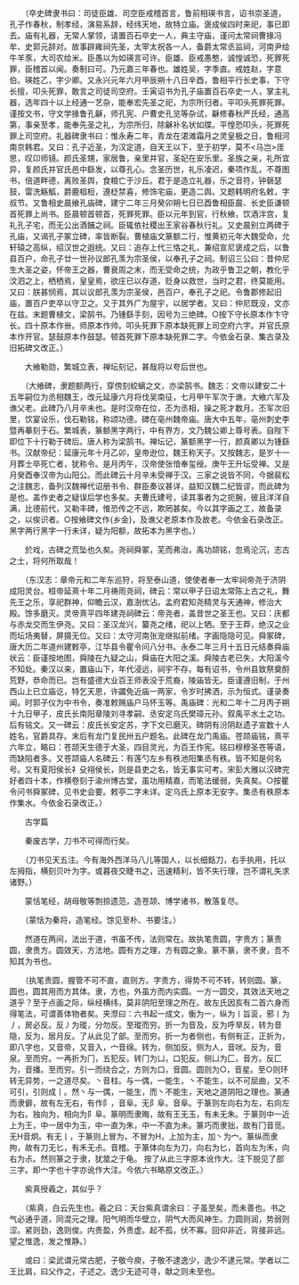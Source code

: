 <!-- { "loadSidebar": true } -->
　　（卒史碑隶书曰：司徒臣雄、司空臣戒稽首言，鲁前相瑛书言，诏书崇圣道，孔子作春秋，制孝经，演易系辞，经纬天地，故特立庙。褒成侯四时来祀，事已即去。庙有礼器，无常人掌领，请置百石卒史一人，典主守庙，谨问太常祠曹掾冯牟、史郭元辞对。故事辟雍祠先圣，太宰太祝各一人，备爵太常丞监祠，河南尹给牛羊豕，大司农给米。臣愚以为如瑛言可许。臣雄、臣戒愚憨，诚惶诚恐，死罪死罪，臣稽首以闻。奏制曰可。乃元嘉三年春也。雄姓吴，字季直。戒姓赵，字意伯。瑛姓乙，字少卿。又永兴元年六月甲辰朔十八日辛酉，鲁相平行长史事，下守长擅，叩头死罪，敢言之司徒司空府。壬寅诏书为孔子庙置百石卒史一人，掌主礼器，选年四十以上经通一艺杂，能奉宏先圣之祀，为宗所归者。平叩头死罪死罪。谨按文书，守文学掾鲁孔龢，师孔宪、户曹史孔览等杂试，龢修春秋严氏经，通高第，事亲至孝，能奉先圣之礼，为宗所归，除龢补名状如牒。平惶恐叩头，死罪死罪上司空府。礼器碑隶书曰：惟永寿二年，青龙在涒滩霜月之灵皇极之日，鲁相河南京韩君。又曰：孔子近圣，为汉定道，自天王以下，至于初学，莫不<马岂>厓思，叹卬师镜。颜氏圣甥，家居鲁，亲里并官，圣妃在安乐里。圣族之亲，礼所宜异，复颜氏并官氏邑中繇发，以尊孔心。念圣历世，礼乐凌迟，秦项作乱，不尊图书，倍道畔德，离败圣舆，食粮亡于沙丘。君于是造立礼器，乐之音符，钟磬瑟鼓，雷洗觞觚，爵鹿柤梪，遵柉禁喜，修饰宅庙，更造二舆。又题韩明府名敕，字叔节。又鲁相史晨飨孔庙碑，建宁二年三月癸卯朔七日已酉鲁相臣晨、长史臣谦顿首死罪上尚书。臣晨顿首顿首，死罪死罪。臣以元年到官，行秋飨，饮酒泮宫，复礼孔子宅，而无公出酒餔之祠。臣辄依社稷出王家谷春秋行礼。又史晨别立两碑于孔庙，又谒孔子冢立碑，率皆断裂。曹植庙文篆额二行，惟黄初元年大魏受命，允轩辕之高纵，绍汉世之遐统。又曰：追存上代三恪之礼，兼绍宣尼褒成之后，以鲁县百户，命孔子廿一世孙议郎孔羡为宗圣侯，以奉孔子之祠。制诏三公曰：昔仲尼生大圣之姿，怀帝王之器，曹衰周之末，而无受命之统，为政乎鲁卫之朝，教化乎汶泗之上，栖栖焉，皇皇焉，欲庄已以存道，贬身以救世，当时之君，终莫能用。又曰：朕甚悯焉，其以议郎孔羡为宗圣侯，邑百户，奉孔子之祀。令鲁郡修起旧庙，置百户吏卒以守卫之。又于其外广为屋宇，以居学者。又曰：仲尼既没，文亦在兹。末题曹植文，梁鹄书。乃锺繇手刻，因号为三绝碑。○按下守长原本作卞守长。四十原本作卌。师原本作帅。叩头死罪下原本缺死罪上司空府六字。并官氏原本作开官。瑟鼓原本作鼓瑟。顿首死罪下原本缺死罪二字。今依金石录、集古录及旧拓碑文改正。）

　　大飨勒勋，繁城立表，禅坛刻记，甚哉将以夸后世也。

　　（大飨碑，隶题额两行，穿傍刻蛟螭之文，亦梁鹄书。魏志：文帝以建安二十五年嗣位为丞相魏王，改元延康六月将伐吴南征，七月甲午军次于谯，大飨六军及谯父老。此碑乃八月辛未也。是时汉帝在位，丕为丞相，操之死才数月。丕军次旧里，饮宴设乐，伐石勒铭，称颂功德。碑在亳州魏帝庙。唐大中五年，亳州刺史李暨再摹刻于石。繁城表，篆额黑字两行，中有界方，文乃魏公卿上尊号表。自陛下即位下十行勒于碑后。唐人称为梁鹄书。禅坛记，篆额黑字一行，颜真卿以为锺繇书。汉献帝纪：延康元年十月乙卯，皇帝逊位，魏王称天子。又按魏志，是岁十一月葬士卒死亡者，犹称令。是月丙午，汉帝使张愔奉玺绶。庚午王升坛受禅。又是月癸酉奉汉帝为山阳公。而此碑云十月辛未受禅于汉。三家之说皆不同，今据裴松之注魏志，备列汉魏禅代诏册书令、群臣奏议甚详，益知汉魏二纪皆谬，而此碑为是也。盖作史者之疑误后学也多矣。夫曹氏建号，读其事者为之扼腕，彼且洋洋自满，比德前代，又勒丰碑，惟恐传之不远，欺罔甚矣。今以其字画之工，故备录之，以俟识者。○按飨碑文作{乡金}，及谯父老原本作及故老。今依金石录改正。黑字两行黑字一行未详，疑为阳额，故拓本为黑字也。）

　　於戏，古碑之荒坠也久矣。尧祠舜冢，芜而弗治，禹功颉铭，忽焉沦沉，志古之士，将何所取哉！

　　（东汉志：章帝元和二年东巡狩，将至泰山道，使使者奉一太牢祠帝尧于济阴成阳灵台。桓帝延熹十年二月祷雨尧祠，碑云：常以甲子日诏太常陈上古之礼，舞先王之乐，享祀群神，仰瞻云汉，嘉澍优沾。孟府君知尧精灵与天通神，修治大殿。馀多磨灭。灵帝熹平四年建尧祠碑云：帝尧者，盖昔世之圣王也。又曰：庆都与赤龙交而生伊尧。又曰：圣汉龙兴，纂尧之绪，祀以上牺。至于王莽，绝汉之业而坛场夷替，屏摄无位。又曰：太守河南张宠继拟前绪。字画隐隐可见。舜冢碑，唐大历二年道州建敕亭，江华县令瞿令问八分书。永泰二年三月十五日元结奏舜庙状云：臣谨按地图，舜陵在九疑之山，舜庙在大阳之溪。舜陵古老已失，大阳溪今不知处。秦汉以来，置庙山下，年代浸远，祠宇不存。每有诏书，令州县致祭奠酹荒野，恭命而已。岂有盛德大业百王师表没于荒裔，陵庙皆无。臣谨遵旧制，于州西山上已立庙讫，特乞天恩，许蠲免近庙一两家，令岁时拂洒，示为恒式。谨录奏闻。时郭子仪为中书令，奏准敕赐庙户马怀玉等。禹庙碑：光和二年十二月丙子朔十九日甲子，皮氏长南阳章陵刘寻孝嗣、丞安定乌氏樊璋元孙。叙禹平水土之功。后有铭文。又一碑云：皮氏长安定苏，字下文已磨灭。碑阴有汾阴赵遗子宣数十人姓名，官爵具存。末后有龙门复民卅五户题名。此碑在龙门禹庙。苍颉庙铭，熹平六年立，略曰：苍颉天生德于大圣，四目灵光，为百王作宪。铭曰穆穆圣苍等语，而缺陷者多。又苍颉庙人名碑云：有莲勺左乡有秩池阳集丞有秩。皆不知是何名号。又有夏阳侯长礻殳祤侯长，则是县吏之名，皆无事实可考。宋彭大雅以汉碑完好者四十本，作横卷刻于渝州博古堂，虽功用精嘉，而笔法缓弱，失真矣。○按瞿令问书舜冢碑，见书史会要。敕亭二字未详。定乌氏上原本无安字。集丞有秩原本作集水。今依金石录改正。）

　　古学篇

　　秦废古学，刀书不可得而行矣。

　　（刀书见天五注。今有海外西洋马八儿等国人，以长细銛刀，右手执用，托以左拇指，横刻贝叶为字。或暮夜交睫书之，迅速精利，皆不失行理，岂不谓礼失求诸野。）

　　蒙恬笔经，胡毋敬等剽掠遗范，造苍颉、博学诸书，散落复尽。

　　（蒙恬为秦将，造笔经。馀见至朴、书要注。）

　　然道在两间，法出于道，书虽不传，法则常在。故执笔贵圆，字贵方；篆贵圆，隶贵方。圆效天，方法地。圆有方之理，方有圆之象。篆不篆，隶不隶，吾不知其为书也。

　　（执笔贵圆，握管不可不直，直则方。字贵方，得势不可不转，转则圆。篆，圆也，圆其用而方其体。隶，方也，外虽方而内实圆。一方一圆交，其效法天地之道乎？至于点画之际，纵经横纬，莫非阴阳至理之所在。故左氏因亥有二首六身而得笔法，可谓善体物者矣。夹漈曰：六书起一成文，衡为一，纵为丨旨衮，邪丨为丿，房必反。反丿为瑽，分勿反。至瑽而穷。折一为音及，反为呼旱反，转为音隐，反为，居月反。了从此见了部。至而穷。折一为者侧也，有侧有正，正折为，即八字也，又音帝，又音入，宀音绵。转为，侧加反。侧为人，音吠。反为，音泉。至而穷。一再折为冂，五犯反。转冂为凵，口犯反。侧凵为匚，音方。反匚为，音播。至而穷。引一而绕合之，方则为口，音圆。圆则为○，音星。至○则环转无异势，一之道尽矣。丶音柱。与一偶，一能生，丶不能生，以不可屈曲，又不可引，引则成丨。然丶与一偶，一能生，而丶不能生，天地之道阴阳之理也。篆通而隶僻，故有左无右，有作阝，音阜。无阝阜。音阜。于篆则左向右为左，右向左为右。独向为，相向为阝阜。篆明而隶晦，故有王无玉，有未无朱。于篆则中一近上为王，中一居中为玉，中一直为朱，中一不直为未。篆巧而隶拙，故有冂音觅。无H音炯。有无丨，于篆则上冒为，不冒为H，上加为主，加丶为宀。篆纵而隶拘，故有刀无匕，有禾无尗。音稽。于篆体向左为刀，向右为匕，首向左为禾，向右为尗。然则篆之于隶，犹筮之于龟。 按了从此三字原本讹作大。注下脱见了部三字。即宀字也十字亦讹作大注。今依六书略原文改正。）

　　紫真授羲之，其似乎？

　　（紫真，白云先生也。羲之曰：天台紫真谓余曰：子虽至矣，而未善也。书之气必通乎道，同混元之理。阳气明而华壁立，阴气大而风神生。力圆则润，势弱则涩。紧则劲，逸则俊。内贵盈，外贵虚。起不孤，伏不寡。回仰非近，背接非远。望之惟逸，发之惟静。）

　　或曰：梁武谓元常古肥，子敬今庾，子敬不逮逸少，逸少不逮元常。学者以二王比肩，曰父作之，子述之。逸少无迹可寻，献之则未至也。

